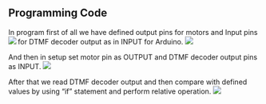 ## Programming Code
In program first of all we have defined output pins for motors and Input pins for DTMF decoder output as in INPUT for Arduino.
<img align="left"  src="https://circuitdigest.com/sites/default/files/inlineimages/define_0.PNG">
<img src="https://circuitdigest.com/sites/default/files/inlineimages/define_0.PNG">

And then in setup set motor pin as OUTPUT and DTMF decoder output pins as INPUT.
<img src="https://circuitdigest.com/sites/default/files/inlineimages/direction.PNG">

After that we read DTMF decoder output and then compare with defined values by using “if” statement and perform relative operation.
<img src="https://circuitdigest.com/sites/default/files/inlineimages/readign%20and%20compare.PNG">



